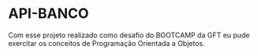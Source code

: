 # API-BANCO

Com esse projeto realizado como desafio do BOOTCAMP da GFT eu pude exercitar os conceitos de Programação Orientada a Objetos.
